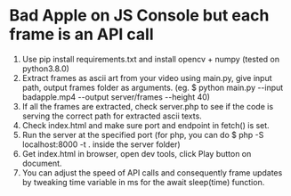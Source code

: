 # Bad Apple on JS Console but each frame is an API call

1. Use pip install requirements.txt and install opencv + numpy (tested on python3.8.0)
2. Extract frames as ascii art from your video using main.py, give input path, output frames folder as arguments.
(eg. $ python main.py --input badapple.mp4 --output server/frames --height 40)
3. If all the frames are extracted, check server.php to see if the code is serving the correct path for extracted ascii texts.
4. Check index.html and make sure port and endpoint in fetch() is set.
5. Run the server at the specified port (for php, you can do $ php -S localhost:8000 -t . inside the server folder)
6. Get index.html in browser, open dev tools, click Play button on document.
7. You can adjust the speed of API calls and consequently frame updates by tweaking time variable in ms for the await sleep(time) function.
